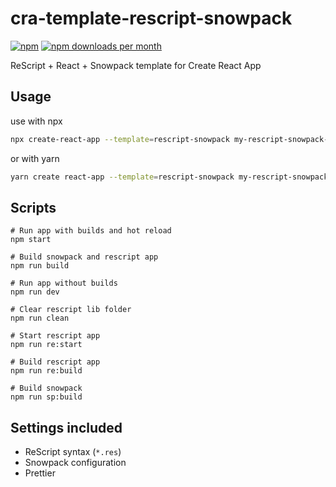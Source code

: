 # cra-template-rescript-snowpack

[![npm](https://img.shields.io/npm/v/cra-template-rescript-snowpack)](https://npm.im/cra-template-rescript-snowpack)
[![npm downloads per month](https://img.shields.io/npm/dm/cra-template-rescript-snowpack)](https://npm.im/cra-template-rescript-snowpack)

ReScript + React + Snowpack template for Create React App

## Usage

use with npx

```sh
npx create-react-app --template=rescript-snowpack my-rescript-snowpack-app
```

or with yarn

```sh
yarn create react-app --template=rescript-snowpack my-rescript-snowpack-app
```

## Scripts

```shell
# Run app with builds and hot reload
npm start

# Build snowpack and rescript app
npm run build

# Run app without builds
npm run dev 

# Clear rescript lib folder 
npm run clean

# Start rescript app 
npm run re:start

# Build rescript app
npm run re:build

# Build snowpack
npm run sp:build
```

## Settings included

- ReScript syntax (`*.res`)
- Snowpack configuration
- Prettier
